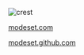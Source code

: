 
![crest](https://secure.gravatar.com/avatar/aa8ea677b07f626479fd280049b0e19f?s=75) 

[modeset.com](http://www.modeset.com/)

[modeset.github.com](http://modeset.github.com/)


